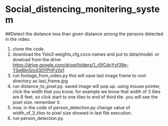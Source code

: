 # Social_distencing_monitering_system

##Detect the distance less than given distance among the persons detected in the video. 

1. clone the code.
2. download the Yolo3 weights,cfg,coco.names and put to data/model. or dowload from the drive https://drive.google.com/drive/folders/1_r5fCdvYyf39e-YSeWm5m430YPHFsYq1
3. run footage_from_video.py this will save last image frame to root directory as last_frame.jpg
4. run distance_to_pixel.py. saved image will pop up. using mouse pointer, click the width that you know. for example we know that width of 3 tiles are 6 feet. so click start to one tiles to end of third tile. you will see the pixel size. remember it.
5. now, in the code of person_detection.py change value of width_of_3_tiles to pixel size showed in last file execution.
6. run person_detection.py.